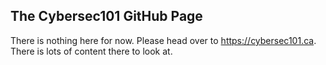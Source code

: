 ## The Cybersec101 GitHub Page

There is nothing here for now.  Please head over to https://cybersec101.ca. There is lots of content there to look at.   
